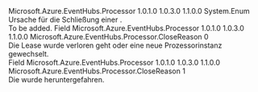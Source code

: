 <Type Name="CloseReason" FullName="Microsoft.Azure.EventHubs.Processor.CloseReason">
  <TypeSignature Language="C#" Value="public enum CloseReason" />
  <TypeSignature Language="ILAsm" Value=".class public auto ansi sealed CloseReason extends System.Enum" />
  <TypeSignature Language="DocId" Value="T:Microsoft.Azure.EventHubs.Processor.CloseReason" />
  <TypeSignature Language="VB.NET" Value="Public Enum CloseReason" />
  <TypeSignature Language="F#" Value="type CloseReason = " />
  <AssemblyInfo>
    <AssemblyName>Microsoft.Azure.EventHubs.Processor</AssemblyName>
    <AssemblyVersion>1.0.1.0</AssemblyVersion>
    <AssemblyVersion>1.0.3.0</AssemblyVersion>
    <AssemblyVersion>1.1.0.0</AssemblyVersion>
  </AssemblyInfo>
  <Base>
    <BaseTypeName>System.Enum</BaseTypeName>
  </Base>
  <Docs>
    <summary>
            Ursache für die Schließung einer <see cref="T:Microsoft.Azure.EventHubs.Processor.EventProcessorHost" />.
            </summary>
    <remarks>To be added.</remarks>
  </Docs>
  <Members>
    <Member MemberName="LeaseLost">
      <MemberSignature Language="C#" Value="LeaseLost" />
      <MemberSignature Language="ILAsm" Value=".field public static literal valuetype Microsoft.Azure.EventHubs.Processor.CloseReason LeaseLost = int32(0)" />
      <MemberSignature Language="DocId" Value="F:Microsoft.Azure.EventHubs.Processor.CloseReason.LeaseLost" />
      <MemberSignature Language="VB.NET" Value="LeaseLost" />
      <MemberSignature Language="F#" Value="LeaseLost = 0" Usage="Microsoft.Azure.EventHubs.Processor.CloseReason.LeaseLost" />
      <MemberType>Field</MemberType>
      <AssemblyInfo>
        <AssemblyName>Microsoft.Azure.EventHubs.Processor</AssemblyName>
        <AssemblyVersion>1.0.1.0</AssemblyVersion>
        <AssemblyVersion>1.0.3.0</AssemblyVersion>
        <AssemblyVersion>1.1.0.0</AssemblyVersion>
      </AssemblyInfo>
      <ReturnValue>
        <ReturnType>Microsoft.Azure.EventHubs.Processor.CloseReason</ReturnType>
      </ReturnValue>
      <MemberValue>0</MemberValue>
      <Docs>
        <summary>
            Die Lease wurde verloren geht oder eine neue Prozessorinstanz gewechselt. 
            </summary>
      </Docs>
    </Member>
    <Member MemberName="Shutdown">
      <MemberSignature Language="C#" Value="Shutdown" />
      <MemberSignature Language="ILAsm" Value=".field public static literal valuetype Microsoft.Azure.EventHubs.Processor.CloseReason Shutdown = int32(1)" />
      <MemberSignature Language="DocId" Value="F:Microsoft.Azure.EventHubs.Processor.CloseReason.Shutdown" />
      <MemberSignature Language="VB.NET" Value="Shutdown" />
      <MemberSignature Language="F#" Value="Shutdown = 1" Usage="Microsoft.Azure.EventHubs.Processor.CloseReason.Shutdown" />
      <MemberType>Field</MemberType>
      <AssemblyInfo>
        <AssemblyName>Microsoft.Azure.EventHubs.Processor</AssemblyName>
        <AssemblyVersion>1.0.1.0</AssemblyVersion>
        <AssemblyVersion>1.0.3.0</AssemblyVersion>
        <AssemblyVersion>1.1.0.0</AssemblyVersion>
      </AssemblyInfo>
      <ReturnValue>
        <ReturnType>Microsoft.Azure.EventHubs.Processor.CloseReason</ReturnType>
      </ReturnValue>
      <MemberValue>1</MemberValue>
      <Docs>
        <summary>
            Die <see cref="T:Microsoft.Azure.EventHubs.Processor.EventProcessorHost" /> wurde heruntergefahren.
            </summary>
      </Docs>
    </Member>
  </Members>
</Type>